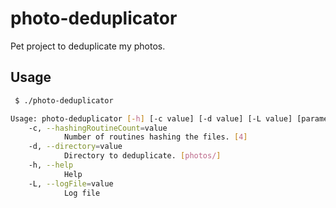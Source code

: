 # photo-deduplicator
Pet project to deduplicate my photos. 

## Usage
```bash
 $ ./photo-deduplicator

Usage: photo-deduplicator [-h] [-c value] [-d value] [-L value] [parameters ...]
    -c, --hashingRoutineCount=value
            Number of routines hashing the files. [4]
    -d, --directory=value
            Directory to deduplicate. [photos/]
    -h, --help  
            Help 
    -L, --logFile=value 
            Log file 
```
